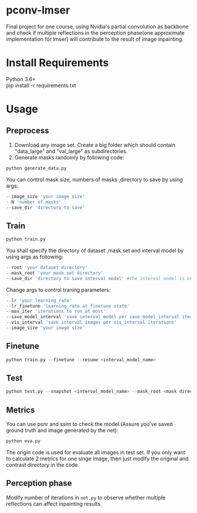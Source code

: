 # pconv-lmser
Final project for one course, using Nvidia's partial convolution as backbone and check if multiple reflections in the perception phase(one approximate implementation for lmser) will contribute to the result of image inpainting.  

# Install Requirements
Python 3.6+  
pip install -r requirements.txt  

# Usage  
## Preprocess  
1. Download any image set. Create a big folder which should contain "data_large" and "val_large" as subdirectories.  
2. Generate masks randomly by following code:  
```python
python generate_data.py 
```  
You can control mask size, numbers of masks ,directory to save by using args:  
```python
--image_size 'your image size'
--N 'number of masks'
--save_dir 'directory to save'
```  
## Train  
```python
python train.py
```  
You shall specify the directory of dataset ,mask set and interval model by using args as following:  
```python
--root 'your dataset directory'
--mask_root 'your mask set directory'
--save_dir 'directory to save interval model' #the interval model is ended by .pth
```  
Change args to control traning parameters:  
```python 
--lr 'your learning_rate'
--lr_finetune 'learning_rate at finetune state'
--max_iter 'iterations to run at most'
--save_model_interval 'save interval model per save_model_interval iterations'
--vis_interval 'save interval images per vis_interval iterations'
--image_size 'your image size'
```  
## Finetune
```python
python train.py --finetune --resume <interval_model_name>
```  
## Test
```python
python test.py --snapshot <interval_model_name> --mask_root <mask directory> --root <image set directory>
```
## Metrics

You can use psnr and ssim to check the model.(Assure you've saved ground truth and image generated by the net):  
```python 
python eva.py
```
The origin code is used for evaluate all images in test set. If you only want to calculate 2 metrics for one singe image, then just modify the original and contrast directory in the code.

## Perception phase
Modify number of iterations in ```net.py``` to observe whether multiple reflections can affect inpainting results.
